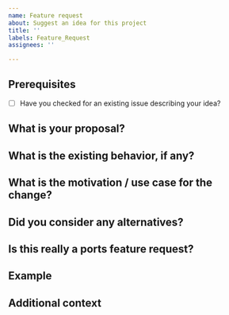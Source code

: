```yaml
---
name: Feature request
about: Suggest an idea for this project
title: ''
labels: Feature_Request
assignees: ''

---
```


## Prerequisites
- [ ] Have you checked for an existing issue describing your idea?

## What is your proposal?
<A clear and concise description of what your proposal is.>

## What is the existing behavior, if any?
<A clear and concise description of what the current situation is.>

## What is the motivation / use case for the change?
<A clear and concise description of the motivation for the change.>

## Did you consider any alternatives?
<A clear and concise description of any alternative solutions that were considered.>

## Is this really a ports feature request?
<Poudriere is just a driver.  Most logic outside of _coordinating resource usage for building packages_ should be in Ports.>

## Example
<If applicable add screenshots or mockups to demonstrate the feature.>

## Additional context
<Add any other context about the feature request here.>
